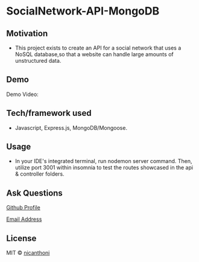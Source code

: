 # SocialNetwork-API-MongoDB

## Motivation
* This project exists to create an API for a social network that uses a NoSQL database,so that a website can handle large amounts of unstructured data.

## Demo
Demo Video: 

## Tech/framework used
* Javascript, Express.js, MongoDB/Mongoose.

## Usage
* In your IDE's integrated terminal, run nodemon server command. Then, utilize port 3001 within insomnia to test the routes showcased in the api & controller folders.

## Ask Questions
[Github Profile](https://github.com/nicanthoni)

[Email Address](nicanthonidiaz@gmail.com)


## License
MIT © [nicanthoni]()